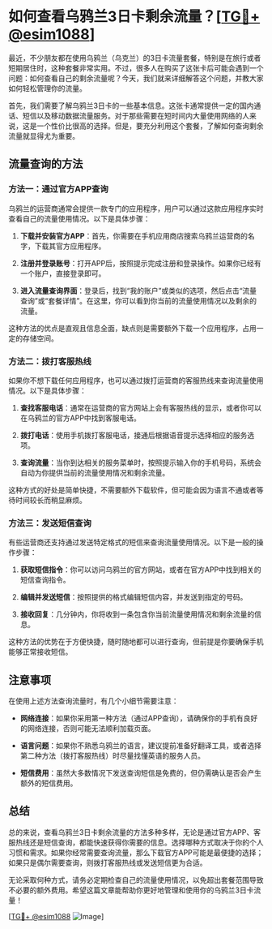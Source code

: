 # 如何查看乌鸦兰3日卡剩余流量？[[TG💪+ @esim1088](https://t.me/s/esim1088)]

最近，不少朋友都在使用乌鸦兰（乌克兰）的3日卡流量套餐，特别是在旅行或者短期居住时，这种套餐非常实用。不过，很多人在购买了这张卡后可能会遇到一个问题：如何查看自己的剩余流量呢？今天，我们就来详细解答这个问题，并教大家如何轻松管理你的流量。

首先，我们需要了解乌鸦兰3日卡的一些基本信息。这张卡通常提供一定的国内通话、短信以及移动数据流量服务。对于那些需要在短时间内大量使用网络的人来说，这是一个性价比很高的选择。但是，要充分利用这个套餐，了解如何查询剩余流量就显得尤为重要。

## 流量查询的方法

### 方法一：通过官方APP查询

乌鸦兰的运营商通常会提供一款专门的应用程序，用户可以通过这款应用程序实时查看自己的流量使用情况。以下是具体步骤：

1. **下载并安装官方APP**：首先，你需要在手机应用商店搜索乌鸦兰运营商的名字，下载其官方应用程序。
   
2. **注册并登录账号**：打开APP后，按照提示完成注册和登录操作。如果你已经有一个账户，直接登录即可。

3. **进入流量查询界面**：登录后，找到“我的账户”或类似的选项，然后点击“流量查询”或“套餐详情”。在这里，你可以看到你当前的流量使用情况以及剩余的流量。

这种方法的优点是直观且信息全面，缺点则是需要额外下载一个应用程序，占用一定的存储空间。

### 方法二：拨打客服热线

如果你不想下载任何应用程序，也可以通过拨打运营商的客服热线来查询流量使用情况。以下是具体步骤：

1. **查找客服电话**：通常在运营商的官方网站上会有客服热线的显示，或者你可以在乌鸦兰的官方APP中找到客服电话。

2. **拨打电话**：使用手机拨打客服电话，接通后根据语音提示选择相应的服务选项。

3. **查询流量**：当你到达相关的服务菜单时，按照提示输入你的手机号码，系统会自动为你提供当前的流量使用情况和剩余流量。

这种方式的好处是简单快捷，不需要额外下载软件，但可能会因为语言不通或者等待时间较长而稍显麻烦。

### 方法三：发送短信查询

有些运营商还支持通过发送特定格式的短信来查询流量使用情况。以下是一般的操作步骤：

1. **获取短信指令**：你可以访问乌鸦兰的官方网站，或者在官方APP中找到相关的短信查询指令。

2. **编辑并发送短信**：按照提供的格式编辑短信内容，并发送到指定的号码。

3. **接收回复**：几分钟内，你将收到一条包含你当前流量使用情况和剩余流量的信息。

这种方法的优势在于方便快捷，随时随地都可以进行查询，但前提是你要确保手机能够正常接收短信。

## 注意事项

在使用上述方法查询流量时，有几个小细节需要注意：

- **网络连接**：如果你采用第一种方法（通过APP查询），请确保你的手机有良好的网络连接，否则可能无法顺利加载页面。
  
- **语言问题**：如果你不熟悉乌鸦兰的语言，建议提前准备好翻译工具，或者选择第二种方法（拨打客服热线）时尽量找懂英语的服务人员。

- **短信费用**：虽然大多数情况下发送查询短信是免费的，但仍需确认是否会产生额外的短信费用。

## 总结

总的来说，查看乌鸦兰3日卡剩余流量的方法多种多样，无论是通过官方APP、客服热线还是短信查询，都能快速获得你需要的信息。选择哪种方式取决于你的个人习惯和需求。如果你经常需要查询流量，那么下载官方APP可能是最便捷的选择；如果只是偶尔需要查询，则拨打客服热线或发送短信更为合适。

无论采取何种方式，请务必定期检查自己的流量使用情况，以免超出套餐范围导致不必要的额外费用。希望这篇文章能帮助你更好地管理和使用你的乌鸦兰3日卡流量！

[[TG💪+ @esim1088](https://t.me/s/esim1088) ![Image](https://i.postimg.cc/4NQfJmqS/Snipaste-2025-05-13-00-14-12.png)]